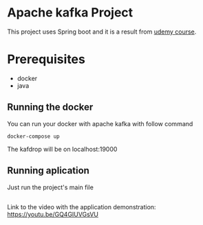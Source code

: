 # Apache kafka Project

This project uses Spring boot and it is a result from [udemy course](https://www.udemy.com/course/apache-kafka-valdir/).

# Prerequisites
- docker
- java

## Running the docker

You can run your docker with apache kafka with follow command
```shell script
docker-compose up
```

The kafdrop will be on localhost:19000

## Running aplication

Just run the project's main file

##
Link to the video with the application demonstration: https://youtu.be/GQ4GIUVGsVU
